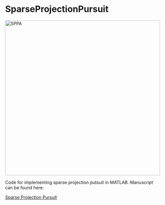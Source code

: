 # SparseProjectionPursuit

<img src="https://S-Driscoll.github.io/src/common/GraphAbs.png" alt="SPPA" width="500" align="middle"/>

Code for implementing sparse projection putsuit in MATLAB. Manuscript can be found here:

[Sparse Projection Pursuit](https://pubs.acs.org/doi/abs/10.1021/acs.analchem.9b03166)
